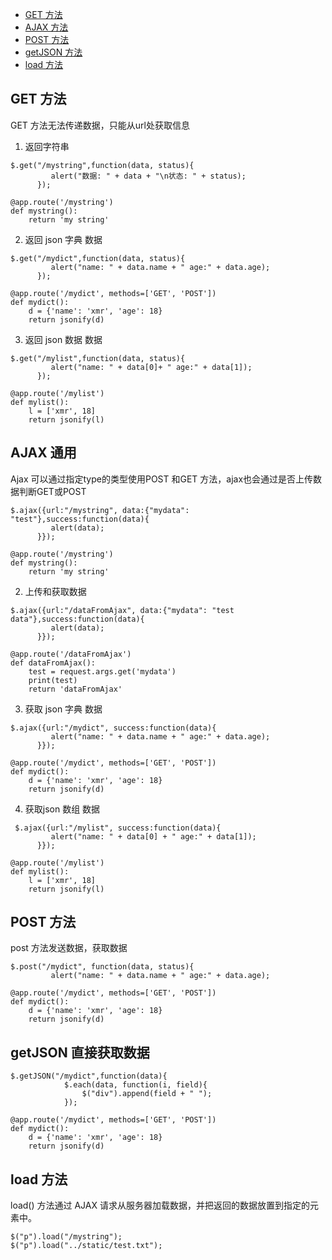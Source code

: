 * [GET 方法](#j1)
* [AJAX 方法](#j2)
* [POST 方法](#j3)
* [getJSON 方法](#j4)
* [load 方法](#j5)


## GET 方法
<span id=“j1”></span>
GET 方法无法传递数据，只能从url处获取信息
1. 返回字符串
```
$.get("/mystring",function(data, status){
         alert("数据: " + data + "\n状态: " + status);
      });
      
@app.route('/mystring')
def mystring():
    return 'my string'
```
2. 返回 json 字典 数据
```
$.get("/mydict",function(data, status){
         alert("name: " + data.name + " age:" + data.age);
      });

@app.route('/mydict', methods=['GET', 'POST'])
def mydict():
    d = {'name': 'xmr', 'age': 18}
    return jsonify(d)
```
3. 返回 json 数据 数据
```
$.get("/mylist",function(data, status){
         alert("name: " + data[0]+ " age:" + data[1]);
      });

@app.route('/mylist')
def mylist():
    l = ['xmr', 18]
    return jsonify(l)
```
## AJAX 通用
<span id=“j2”></span>
Ajax 可以通过指定type的类型使用POST 和GET 方法，ajax也会通过是否上传数据判断GET或POST
```
$.ajax({url:"/mystring", data:{"mydata": "test"},success:function(data){
         alert(data);
      }});

@app.route('/mystring')
def mystring():
    return 'my string'
```
2. 上传和获取数据
```
$.ajax({url:"/dataFromAjax", data:{"mydata": "test data"},success:function(data){
         alert(data);
      }});

@app.route('/dataFromAjax')
def dataFromAjax():
    test = request.args.get('mydata')
    print(test)
    return 'dataFromAjax'
```
3. 获取 json 字典 数据
```
$.ajax({url:"/mydict", success:function(data){
         alert("name: " + data.name + " age:" + data.age);
      }});
      
@app.route('/mydict', methods=['GET', 'POST'])
def mydict():
    d = {'name': 'xmr', 'age': 18}
    return jsonify(d)
```
4. 获取json 数组 数据
```
 $.ajax({url:"/mylist", success:function(data){
         alert("name: " + data[0] + " age:" + data[1]);
      }});
      
@app.route('/mylist')
def mylist():
    l = ['xmr', 18]
    return jsonify(l)
```
## POST 方法
<span id=“j3”></span>
post 方法发送数据，获取数据
```
$.post("/mydict", function(data, status){
         alert("name: " + data.name + " age:" + data.age);

@app.route('/mydict', methods=['GET', 'POST'])
def mydict():
    d = {'name': 'xmr', 'age': 18}
    return jsonify(d)
```
## getJSON 直接获取数据
<span id=“j4”></span>
```
$.getJSON("/mydict",function(data){
            $.each(data, function(i, field){
                $("div").append(field + " ");
            });

@app.route('/mydict', methods=['GET', 'POST'])
def mydict():
    d = {'name': 'xmr', 'age': 18}
    return jsonify(d)
```
## load 方法
<span id=“j5”></span>
load() 方法通过 AJAX 请求从服务器加载数据，并把返回的数据放置到指定的元素中。
```
$("p").load("/mystring");
$("p").load("../static/test.txt");
```
